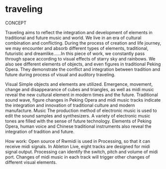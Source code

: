 # traveling

CONCEPT

Traveling aims to reflect the integration and development of elements in traditional and future music and world. We live in an era of cultural combination and conflicting.  During the process of creation and life journey, we may encounter and absorb different types of elements, traditional, futuristic and dreamlike......In this piece of work, we constantly pass through space according to visual effects of starry sky and rainbows. We also see different elements of objects, and even figures in traditional Peking Opera. They demonstrate the conflict and integration between tradition and future during process of visual and auditory traveling. 

Visual
Simple objects and elements are utilized. Emergence, movement, change and disappearance of cubes and triangles, as well as midi music reveal the new cultural element in modern times and the future.  Traditional sound wave, figure changes in Peking Opera and midi music tracks indicate the integration and innovation of traditional culture and modern manufacture. 
Music 
The production method of electronic music is used to edit the sound samples and synthesizers. A variety of electronic music tones are filled with the sense of future technology. Elements of Peking Opera, human voice and Chinese traditional instruments also reveal the integration of tradition and future. 


How work: Open source of Rwmidi is used in Processing, so that it can receive midi signals. In Ableton Live, eight tracks are designed for midi signal output. Processing can identify the switch, pitch and volume of midi port. Changes of midi music in each track will trigger other changes of different visual elements. 
